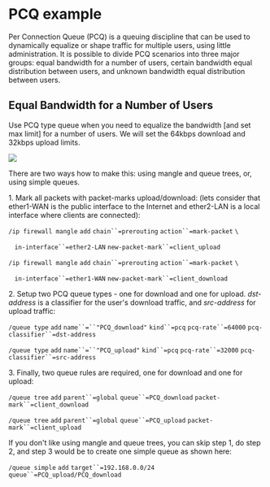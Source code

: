 # PCQ example

Per Connection Queue (PCQ) is a queuing discipline that can be used to dynamically equalize or shape traffic for multiple users, using little administration. It is possible to divide PCQ scenarios into three major groups: equal bandwidth for a number of users, certain bandwidth equal distribution between users, and unknown bandwidth equal distribution between users.

## Equal Bandwidth for a Number of Users

Use PCQ type queue when you need to equalize the bandwidth \[and set max limit\] for a number of users. We will set the 64kbps download and 32kbps upload limits.

![](https://help.mikrotik.com/docs/download/attachments/137986099/PCQ.jpg?version=1&modificationDate=1658488911159&api=v2)

There are two ways how to make this: using mangle and queue trees, or, using simple queues.

1\. Mark all packets with packet-marks upload/download: (lets consider that ether1-WAN is the public interface to the Internet and ether2-LAN is a local interface where clients are connected):

`/ip firewall mangle` `add` `chain``=prerouting` `action``=mark-packet` `\`

   `in-interface``=ether2-LAN` `new-packet-mark``=client_upload`

`/ip firewall mangle` `add` `chain``=prerouting` `action``=mark-packet` `\`

   `in-interface``=ether1-WAN` `new-packet-mark``=client_download`

2\. Setup two PCQ queue types - one for download and one for upload. _dst-address_ is a classifier for the user's download traffic, and _src-address_ for upload traffic:

`/queue type` `add` `name``=``"PCQ_download"` `kind``=pcq` `pcq-rate``=64000` `pcq-classifier``=dst-address`

`/queue type` `add` `name``=``"PCQ_upload"` `kind``=pcq` `pcq-rate``=32000` `pcq-classifier``=src-address`

  
3\. Finally, two queue rules are required, one for download and one for upload:

`/queue tree` `add` `parent``=global` `queue``=PCQ_download` `packet-mark``=client_download`

`/queue tree` `add` `parent``=global` `queue``=PCQ_upload` `packet-mark``=client_upload`

If you don't like using mangle and queue trees, you can skip step 1, do step 2, and step 3 would be to create one simple queue as shown here:

`/queue simple` `add` `target``=192.168.0.0/24` `queue``=PCQ_upload/PCQ_download`